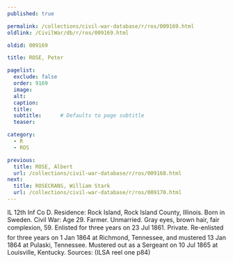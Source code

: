 ```yaml
---
published: true

permalink: /collections/civil-war-database/r/ros/009169.html
oldlink: /CivilWar/db/r/ros/009169.html

oldid: 009169

title: ROSE, Peter

pagelist:
  exclude: false
  order: 9169
  image: 
  alt:
  caption:
  title:
  subtitle:      # Defaults to page subtitle
  teaser:

category: 
  - R 
  - ROS

previous:
  title: ROSE, Albert
  url: /collections/civil-war-database/r/ros/009168.html  
next:
  title: ROSECRANS, William Stark
  url: /collections/civil-war-database/r/ros/009170.html   
---
```

IL 12th Inf Co D. Residence: Rock Island, Rock Island County, Illinois. Born in Sweden. Civil War: Age 29. Farmer. Unmarried. Gray eyes, brown hair, fair complexion, 5&#146;9&#148;. Enlisted for three years on 23 Jul 1861. Private. Re-enlisted for three years on 1 Jan 1864 at Richmond, Tennessee, and mustered 13 Jan 1864 at Pulaski, Tennessee. Mustered out as a Sergeant on 10 Jul 1865 at Louisville, Kentucky. Sources: (ILSA reel one p84)